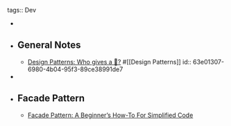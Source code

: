 tags:: Dev

-
- ## General Notes
	- [Design Patterns: Who gives a 💩?](https://codeopinion.com/design-patterns-who-gives-a/) #[[Design Patterns]]
	  id:: 63e01307-6980-4b04-95f3-89ce38991de7
-
- ## Facade Pattern
	- [Facade Pattern: A Beginner’s How-To For Simplified Code](https://www.devleader.ca/2023/03/31/facade-pattern-a-beginners-how-to-for-simplified-code/)